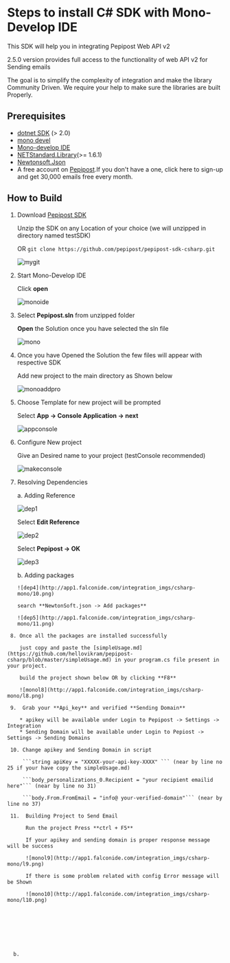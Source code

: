 # Steps to install C# SDK with Mono-Develop IDE

  This SDK will help you in integrating Pepipost Web API v2

  2.5.0 version provides full access to the functionality of web API v2 for Sending emails

  The goal is to simplify the complexity of integration and make the library Community Driven. 
  We require your help to make sure the libraries are built Properly.
  
## Prerequisites
    
   * [dotnet SDK](https://www.microsoft.com/net/download/dotnet-core/2.0) (> 2.0)
   * [mono devel](https://www.mono-project.com/download/stable/)
   * [Mono-develop IDE](https://www.monodevelop.com/download/)
   * [NETStandard.Library](https://www.nuget.org/packages/NETStandard.Library/)(>= 1.6.1)
   * [Newtonsoft.Json](https://www.nuget.org/packages/Newtonsoft.Json/)
   * A free account on [Pepipost](https://app.pepipost.com/index.php/signup/registeruser).If you don't have a one, click here to sign-up and get 30,000 emails free every month.

## How to Build

   1. Download [Pepipost SDK](https://github.com/pepipost/pepipost-sdk-csharp/archive/master.zip)
   
      Unzip the SDK on any Location of your choice (we will unzipped in directory named testSDK)
            
      OR ```git clone https://github.com/pepipost/pepipost-sdk-csharp.git```
      
      ![mygit](http://app1.falconide.com/integration_imgs/csharp-mono/1.png)
      
   2. Start Mono-Develop IDE
   
      Click **open**
      
      ![monoide](http://app1.falconide.com/integration_imgs/csharp-mono/2.png)
      
   3. Select **Pepipost.sln** from unzipped folder 
   
      **Open** the Solution once you have selected the sln file 
   
      ![mono](http://app1.falconide.com/integration_imgs/csharp-mono/3.png)
      
   4. Once you have Opened the Solution the few files will appear with respective SDK
   
      Add new project to the main directory as Shown below
      
      ![monoaddpro](http://app1.falconide.com/integration_imgs/csharp-mono/4.png)
      
   5. Choose Template for new project will be prompted
   
      Select **App -> Console Application -> next**
      
      ![appconsole](http://app1.falconide.com/integration_imgs/csharp-mono/5.png)
      
   6. Configure New project
   
      Give an Desired name to your project (testConsole recommended)
      
      ![makeconsole](http://app1.falconide.com/integration_imgs/csharp-mono/6.png)
      
   7. Resolving Dependencies
   
      a. Adding Reference 
      
         ![dep1](http://app1.falconide.com/integration_imgs/csharp-mono/7.png)
      
         Select **Edit Reference**
         
         ![dep2](http://app1.falconide.com/integration_imgs/csharp-mono/8.png)
         
         Select **Pepipost -> OK**
         
         ![dep3](http://app1.falconide.com/integration_imgs/csharp-mono/9.png)
         
       b. Adding packages
       
          ![dep4](http://app1.falconide.com/integration_imgs/csharp-mono/10.png)
          
          search **NewtonSoft.json -> Add packages**
          
          ![dep5](http://app1.falconide.com/integration_imgs/csharp-mono/11.png)
          
     8. Once all the packages are installed successfully 
   
        just copy and paste the [simpleUsage.md](https://github.com/hellovikram/pepipost-csharp/blob/master/simpleUsage.md) in your program.cs file present in your project.
      
        build the project shown below OR by clicking **F8**
      
        ![monol8](http://app1.falconide.com/integration_imgs/csharp-mono/l8.png)
        
     9.  Grab your **Api_key** and verified **Sending Domain**
   
        * apikey will be available under Login to Pepipost -> Settings -> Integration
        * Sending Domain will be available under Login to Pepiost -> Settings -> Sending Domains
      
     10. Change apikey and Sending Domain in script 
   
         ```string apiKey = "XXXXX-your-api-key-XXXX" ``` (near by line no 25 if your have copy the simpleUsage.md)
           
         ```body_personalizations_0.Recipient = "your recipient emailid here"``` (near by line no 31)
     
         ```body.From.FromEmail = "info@ your-verified-domain"``` (near by line no 37)
     
     11.  Building Project to Send Email
   
          Run the project Press **ctrl + F5**
      
          If your apikey and sending domain is proper response message will be success 
      
          ![monol9](http://app1.falconide.com/integration_imgs/csharp-mono/l9.png)
      
          If there is some problem related with config Error message will be Shown
      
          ![mono10](http://app1.falconide.com/integration_imgs/csharp-mono/l10.png)
     
         
         
         
         
         
         
         
      b. 
      
